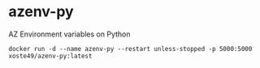 # azenv-py
AZ Environment variables on Python


`docker run -d --name azenv-py --restart unless-stopped -p 5000:5000 xoste49/azenv-py:latest`